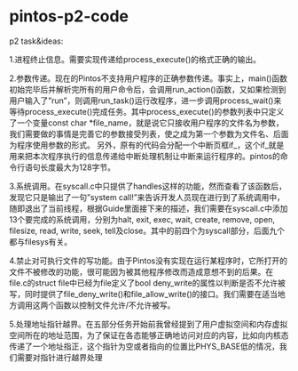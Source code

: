 # pintos-p2-code
p2
task&ideas:

1.进程终止信息。需要实现传递给process_execute()的格式正确的输出。

2.参数传递。现在的Pintos不支持用户程序的正确参数传递。事实上，main()函数初始完毕后并解析完所有的用户命令后，会调用run_action()函数，又如果检测到用户输入了”run”，则调用run_task()运行改程序，进一步调用process_wait()来等待process_execute()完成任务。其中process_execute()的参数列表中只定义了一个变量const char *file_name，就是说它只接收用户程序的文件名为参数，我们需要做的事情是完善它的参数接受列表，使之成为第一个参数为文件名、后面为程序使用参数的形式。
另外，原有的代码会分配一个中断页框if_，这个if_就是用来把本次程序执行的信息传递给中断处理机制让中断来运行程序的。pintos的命令行语句长度最大为128字节。

3.系统调用。在syscall.c中只提供了handles这样的功能，然而查看了该函数后，发现它只是输出了一句”system call!”来告诉开发人员现在进行到了系统调用中，随即退出了当前线程，根据Guide里面接下来的描述，我们需要在syscall.c中添加13个要完成的系统调用，分别为halt, exit, exec, wait, create, remove, open, filesize, read, write, seek, tell及close。其中的前四个为syscall部分，后面九个都与filesys有关。


4.禁止对可执行文件的写功能。由于Pintos没有实现在运行某程序时，它所打开的文件不被修改的功能，很可能因为被其他程序修改而造成意想不到的后果。在file.c的struct file中已经为file定义了bool deny_write的属性以判断是否不允许被写，同时提供了file_deny_write()和file_allow_write()的接口。我们需要在适当地方调用这两个函数以控制文件允许/不允许被写。

5.处理地址指针越界。在五部分任务开始前我曾经提到了用户虚拟空间和内存虚拟空间所在的地址范围，为了保证在各态能够正确地访问对应的内容，比如向内核态传递了一个地址指正，这个指针为空或者指向的位置比PHYS_BASE低的情况，我们需要对指针进行越界处理
